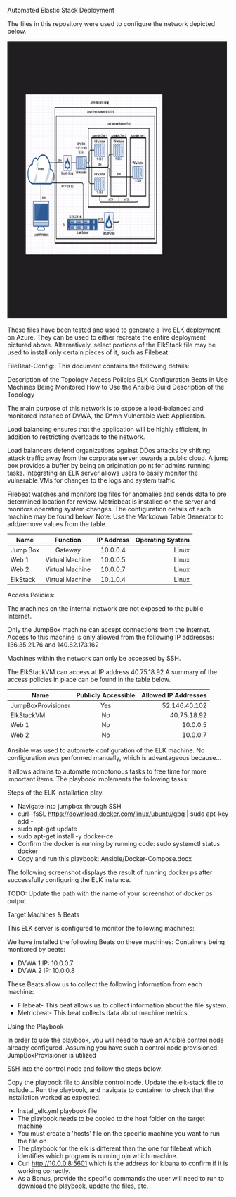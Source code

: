 Automated Elastic Stack Deployment

The files in this repository were used to configure the network depicted below.

<img src="Diagrams/NetworkDiagram.png" title="topolgydiagram" alt="topolgydiagram" width="500" height="630">

These files have been tested and used to generate a live ELK deployment on Azure. They can be used to either recreate the entire deployment pictured above. Alternatively, select portions of the ElkStack file may be used to install only certain pieces of it, such as Filebeat.

FileBeat-Config:.
This document contains the following details:

Description of the Topology
Access Policies
ELK Configuration
Beats in Use
Machines Being Monitored
How to Use the Ansible Build
Description of the Topology

The main purpose of this network is to expose a load-balanced and monitored instance of DVWA, the D*mn Vulnerable Web Application.

Load balancing ensures that the application will be highly efficient, in addition to restricting overloads to the network.

Load balancers defend organizations against DDos attacks by shifting attack traffic away from the corporate server towards a public cloud.   A jump box provides a buffer by being an origination point for admins running tasks.  Integrating an ELK server allows users to easily monitor the vulnerable VMs for changes to the logs and system traffic.

Filebeat watches and monitors log files for anomalies and sends data to pre determined location for review.
Metricbeat is installed on the server and monitors operating system changes.
The configuration details of each machine may be found below. Note: Use the Markdown Table Generator to add/remove values from the table.

| Name	  | Function	| IP Address	| Operating System
|-------- |:---------:| :----------:|-----------------:|
|Jump Box	| Gateway	  |  10.0.0.4	  |       Linux      |
|Web 1		| Virtual Machine | 10.0.0.5 | Linux | 
|Web 2		|	Virtual Machine | 10.0.0.7 | Linux |
|ElkStack	|	Virtual Machine | 10.1.0.4 | Linux |

Access Policies:

The machines on the internal network are not exposed to the public Internet.

Only the JumpBox machine can accept connections from the Internet. Access to this machine is only allowed from the following IP addresses: 136.35.21.76 and 140.82.173.162


Machines within the network can only be accessed by SSH.

The ElkStackVM can access at IP address 40.75.18.92
A summary of the access policies in place can be found in the table below.


| Name	| Publicly Accessible	 | Allowed IP Addresses
| ------| :------------------: | -------------------: |
| JumpBoxProvisioner	| Yes      |  52.146.40.102
|ElkStackVM | No     |     40.75.18.92    |
|Web 1      | No     | 10.0.0.5    |
|Web 2      | No     | 10.0.0.7    |

Ansible was used to automate configuration of the ELK machine. No configuration was performed manually, which is advantageous because...

It allows admins to automate monotonous tasks to free time for more important items.
The playbook implements the following tasks:

Steps of the ELK installation play. 
* Navigate into jumpbox through SSH 
* curl -fsSL https://download.docker.com/linux/ubuntu/gpg | sudo apt-key add -
* sudo apt-get update
* sudo apt-get install -y docker-ce
* Confirm the docker is running by running code: sudo systemctl status docker
* Copy and run this playbook: Ansible/Docker-Compose.docx  



The following screenshot displays the result of running docker ps after successfully configuring the ELK instance.

TODO: Update the path with the name of your screenshot of docker ps output

Target Machines & Beats

This ELK server is configured to monitor the following machines:

We have installed the following Beats on these machines:
Containers being monitored by beats:
* DVWA 1 IP: 10.0.0.7
* DVWA 2 IP: 10.0.0.8

These Beats allow us to collect the following information from each machine:
* Filebeat- This beat allows us to collect information about the file system.
* Metricbeat- This beat collects data about machine metrics.

Using the Playbook

In order to use the playbook, you will need to have an Ansible control node already configured. Assuming you have such a control node provisioned: JumpBoxProvisioner is utilized

SSH into the control node and follow the steps below:

Copy the playbook file to Ansible control node.
Update the elk-stack file to include...
Run the playbook, and navigate to container to check that the installation worked as expected.


* Install_elk.yml playbook file
* The playbook needs to be copied to the host folder on the target machine
* You must create a 'hosts' file on the specific machine you want to run the file on 
* The playbook for the elk is different than the one for filebeat which identifies which program is running ojn which machine.
* Curl http://10.0.0.8:5601 which is the address for kibana to confirm if it is working correctly.
* As a Bonus, provide the specific commands the user will need to run to download the playbook, update the files, etc.
